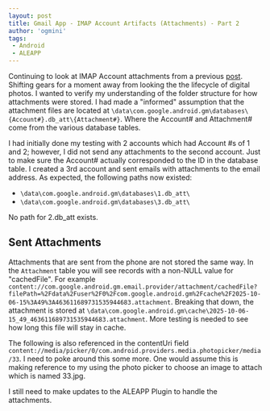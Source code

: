 ```yaml
---
layout: post
title: Gmail App - IMAP Account Artifacts (Attachments) - Part 2
author: 'ogmini'
tags:
 - Android
 - ALEAPP
---
```


Continuing to look at IMAP Account attachments from a previous [post](https://ogmini.github.io/2025/09/24/Gmail-App-IMAP-Account-Attachments.html). Shifting gears for a moment away from looking the the lifecycle of digital photos. I wanted to verify my understanding of the folder structure for how attachments were stored. I had made a "informed" assumption that the attachment files are located at `\data\com.google.android.gm\databases\{Account#}.db_att\{Attachment#}`. Where the Account# and Attachment# come from the various database tables. 

I had initially done my testing with 2 accounts which had Account #s of 1 and 2; however, I did not send any attachments to the second account. Just to make sure the Account# actually corresponded to the ID in the database table. I created a 3rd account and sent emails with attachments to the email address. As expected, the following paths now existed:

- `\data\com.google.android.gm\databases\1.db_att\`
- `\data\com.google.android.gm\databases\3.db_att\`

No path for 2.db_att exists. 

## Sent Attachments

Attachments that are sent from the phone are not stored the same way. In the `Attachment` table you will see records with a non-NULL value for "cachedFile". For example `content://com.google.android.gm.email.provider/attachment/cachedFile?filePath=%2Fdata%2Fuser%2F0%2Fcom.google.android.gm%2Fcache%2F2025-10-06-15%3A49%3A463611689731535944683.attachment`. Breaking that down, the attachment is stored at `\data\com.google.android.gm\cache\2025-10-06-15_49_463611689731535944683.attachment`. More testing is needed to see how long this file will stay in cache. 

The following is also referenced in the contentUri field `content://media/picker/0/com.android.providers.media.photopicker/media/33`. I need to poke around this some more. One would assume this is making reference to my using the photo picker to choose an image to attach which is named 33.jpg.

I still need to make updates to the ALEAPP Plugin to handle the attachments.
